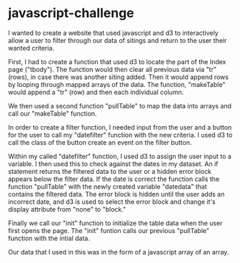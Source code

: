 # javascript-challenge

I wanted to create a website that used javascript and d3 to interactively allow a user to filter through our data of sitings and return to the user their wanted criteria. 

First, I had to create a function that used d3 to locate the part of the Index page ("tbody"). The function would then clear all previous data via "tr" (rows), in case there was another siting added. Then it would append rows by looping through mapped arrays of the data. The function, "makeTable" would append a "tr" (row) and then each individual column. 

We then used a second function "pullTable" to map the data into arrays and call our "makeTable" function.

In order to create a filter function, I needed input from the user and a button for the user to call my "datefilter" function with the new criteria. I used d3 to call the class of the button create an event on the filter button.

Within my called "datefilter" function, I used d3 to assign the user input to a variable. I then used this to check against the dates in my dataset. An if statement returns the filtered data to the user or a hidden error block appears below the filter data. If the date is correct the function calls the function "pullTable" with the newly created variable "datedata" that contains the filtered data. The error block is hidden until the user adds an incorrect date, and d3 is used to select the error block and change it's display attribute from "none" to "block."

Finally we call our "init" function to initialize the table data when the user first opens the page. The "init" funtion calls our previous "pullTable" function with the intial data.

Our data that I used in this was in the form of a javascript array of an array.

